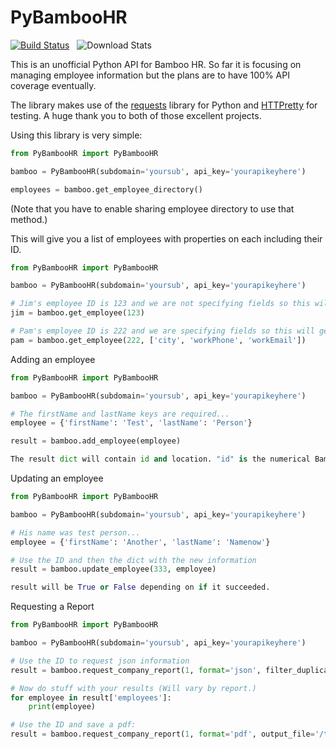 # PyBambooHR

[![Build Status](https://secure.travis-ci.org/smeggingsmegger/PyBambooHR.png)](https://travis-ci.org/smeggingsmegger/PyBambooHR)&nbsp;&nbsp;&nbsp;![Download Stats](https://pypip.in/download/PyBambooHR/badge.svg)

This is an unofficial Python API for Bamboo HR. So far it is focusing on managing employee information but the plans are to have 100% API coverage eventually.

The library makes use of the [requests](http://docs.python-requests.org/en/latest/) library for Python and [HTTPretty](https://github.com/gabrielfalcao/HTTPretty) for testing. A huge thank you to both of those excellent projects.

Using this library is very simple:

```python
from PyBambooHR import PyBambooHR

bamboo = PyBambooHR(subdomain='yoursub', api_key='yourapikeyhere')

employees = bamboo.get_employee_directory()
```

(Note that you have to enable sharing employee directory to use that method.)

This will give you a list of employees with properties on each including their ID.


```python
from PyBambooHR import PyBambooHR

bamboo = PyBambooHR(subdomain='yoursub', api_key='yourapikeyhere')

# Jim's employee ID is 123 and we are not specifying fields so this will get all of them.
jim = bamboo.get_employee(123)

# Pam's employee ID is 222 and we are specifying fields so this will get only the ones we request.
pam = bamboo.get_employee(222, ['city', 'workPhone', 'workEmail'])

```

Adding an employee

```python
from PyBambooHR import PyBambooHR

bamboo = PyBambooHR(subdomain='yoursub', api_key='yourapikeyhere')

# The firstName and lastName keys are required...
employee = {'firstName': 'Test', 'lastName': 'Person'}

result = bamboo.add_employee(employee)

The result dict will contain id and location. "id" is the numerical BambooHR employee ID. Location is a link to that employee.

```

Updating an employee

```python
from PyBambooHR import PyBambooHR

bamboo = PyBambooHR(subdomain='yoursub', api_key='yourapikeyhere')

# His name was test person...
employee = {'firstName': 'Another', 'lastName': 'Namenow'}

# Use the ID and then the dict with the new information
result = bamboo.update_employee(333, employee)

result will be True or False depending on if it succeeded.

```

Requesting a Report

```python
from PyBambooHR import PyBambooHR

bamboo = PyBambooHR(subdomain='yoursub', api_key='yourapikeyhere')

# Use the ID to request json information
result = bamboo.request_company_report(1, format='json', filter_duplicates=True)

# Now do stuff with your results (Will vary by report.)
for employee in result['employees']:
    print(employee)

# Use the ID and save a pdf:
result = bamboo.request_company_report(1, format='pdf', output_file='/tmp/report.pdf', filter_duplicates=True)

```
